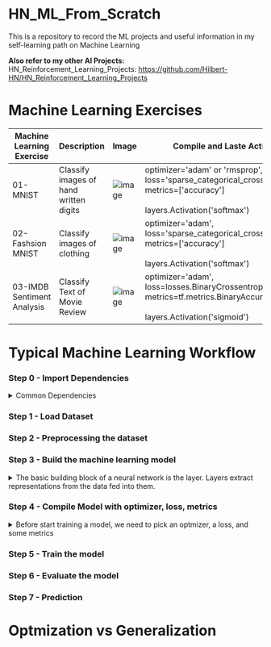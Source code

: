 # HN_ML_From_Scratch
This is a repository to record the ML projects and useful information in my self-learning path on Machine Learning

**Also refer to my other AI Projects:** \
HN_Reinforcement_Learning_Projects: https://github.com/Hilbert-HN/HN_Reinforcement_Learning_Projects

# Machine Learning Exercises
| Machine Learning Exercise | Description | Image | Compile and Laste Activation Layer|
| ------------------------- | ----------- | ----- | --------------- |
| 01-MNIST | Classify images of hand written digits  | ![image](https://user-images.githubusercontent.com/40123599/170816078-14dfc2e2-9f5d-455c-a310-0ba33d47b9dd.png) | optimizer='adam' or 'rmsprop', <br />loss='sparse_categorical_crossentropy',<br />metrics=['accuracy']<br /><br />layers.Activation('softmax')| 
| 02-Fashsion MNIST | Classify images of clothing |![image](https://user-images.githubusercontent.com/40123599/170819065-2cbcef21-973a-43dc-93cc-d7f04d4f0426.png)|optimizer='adam',<br />loss='sparse_categorical_crossentropy',<br />metrics=['accuracy']<br /><br />layers.Activation('softmax')|
| 03-IMDB Sentiment Analysis| Classify Text of Movie Review |![image](https://user-images.githubusercontent.com/40123599/172426399-7f776100-8b02-49fc-aed0-9c3cd3039d96.png)| optimizer='adam',<br />loss=losses.BinaryCrossentropy(from_logits=True),<br />metrics=tf.metrics.BinaryAccuracy(threshold=0.0)<br /><br />layers.Activation('sigmoid')|


# Typical Machine Learning Workflow
### Step 0 - Import Dependencies
<details>
  <summary>Common Dependencies</summary>
  
  **Tensorflow**
  <pre>
  import tensorflow as tf
  print(tf.__version__)
  </pre>
  
  **Keras**
  <pre>
  from tensorflow import keras
  from tensorflow.keras import layers
  </pre>
  
  **Numpy & Matplotlib**
  <pre>
  import numpy as np
  from matplotlib import pyplot as plt
  
  #same as
  #import matplotlib.pyplot as plt
  </pre>
  
</details>

### Step 1 - Load Dataset
### Step 2 - Preprocessing the dataset
### Step 3 - Build the machine learning model
<details>
  <summary>The basic building block of a neural network is the layer. Layers extract representations from the data fed into them.</summary>
  
  **Example**
  <pre>
  model = keras.Sequential([
                            layers.Flatten(input_shape = (28,28)),
                            layers.Dense (128, activation = 'relu'),
                            layers.Dense(10)
  ])
  </pre>
</details>

### Step 4 - Compile Model with optimizer, loss, metrics
<details>
  <summary>Before start training a model, we need to pick an optmizer, a loss, and some metrics</summary>
  
  **Example**
  <pre>
  model.compile(optimizer='adam',
                loss=tf.keras.losses.SparseCategoricalCrossentropy(from_logits=True),
                metrics=['accuracy'])
  </pre>
  
  <details>
    <summary>Optimizer</summary>
  </details>
  
  <details>
    <summary>Loss</summary>
  </details>
  
  <details>
    <summary>Metrics</summary>
  </details>

</details>

### Step 5 - Train the model
### Step 6 - Evaluate the model
### Step 7 - Prediction


# Optmization vs Generalization
